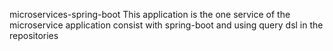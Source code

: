 microservices-spring-boot
This application is the one service of the microservice application consist with spring-boot and using query dsl in the repositories
